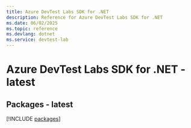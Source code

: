 ```yaml
---
title: Azure DevTest Labs SDK for .NET
description: Reference for Azure DevTest Labs SDK for .NET
ms.date: 06/02/2025
ms.topic: reference
ms.devlang: dotnet
ms.service: devtest-lab
---
```

# Azure DevTest Labs SDK for .NET - latest
## Packages - latest
[!INCLUDE [packages](devtest-labs-index.md)]